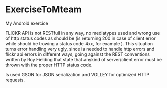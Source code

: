 # ExerciseToMteam
My Android exercice


FLICKR API is not RESTfull in any way, no mediatypes used and wrong use of http status codes as should be (is returning 200 in case of client error while should be trowing a status code 4xx, for example ).
This situation turns error handling very ugly, since is needed to handle http errors and flickr api errors in different ways, going against the REST conventions written by Roy Fielding that state that anykind of server/client error must be thrown with the proper HTTP status code.

Is used GSON for JSON serialization and VOLLEY for optimized HTTP requests.
